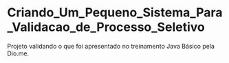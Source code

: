 # Criando_Um_Pequeno_Sistema_Para_Validacao_de_Processo_Seletivo
Projeto validando o que foi apresentado no treinamento Java Básico pela Dio.me.
